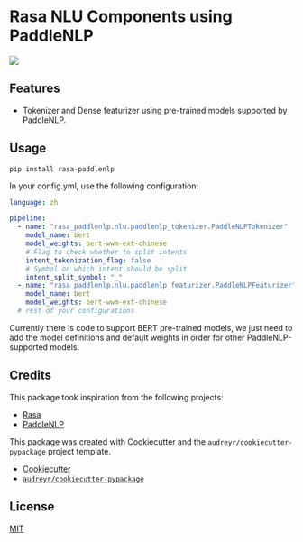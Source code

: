# Rasa NLU Components using PaddleNLP

[![](https://img.shields.io/pypi/v/rasa_paddlenlp.svg)](https://pypi.python.org/pypi/rasa_paddlenlp)


## Features

- Tokenizer and Dense featurizer using pre-trained models supported by PaddleNLP.

## Usage

```shell
pip install rasa-paddlenlp
```

In your config.yml, use the following configuration:

```yaml
language: zh

pipeline:
  - name: "rasa_paddlenlp.nlu.paddlenlp_tokenizer.PaddleNLPTokenizer"
    model_name: bert
    model_weights: bert-wwm-ext-chinese
    # Flag to check whether to split intents
    intent_tokenization_flag: false
    # Symbol on which intent should be split
    intent_split_symbol: "_"
  - name: "rasa_paddlenlp.nlu.paddlenlp_featurizer.PaddleNLPFeaturizer"
    model_name: bert
    model_weights: bert-wwm-ext-chinese
  # rest of your configurations
```

Currently there is code to support BERT pre-trained models, we just need to add the model definitions and default weights in order for other PaddleNLP-supported models.

## Credits

This package took inspiration from the following projects:

- [Rasa](https://github.com/rasahq/rasa)
- [PaddleNLP](https://github.com/PaddlePaddle/PaddleNLP)

This package was created with Cookiecutter and the `audreyr/cookiecutter-pypackage` project template.

- [Cookiecutter](https://github.com/audreyr/cookiecutter)
- [`audreyr/cookiecutter-pypackage`](https://github.com/audreyr/cookiecutter-pypackage)

## License

[MIT](./LICENSE)
